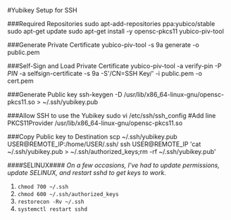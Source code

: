 #Yubikey Setup for SSH


###Required Repositories
	sudo apt-add-repositories ppa:yubico/stable
	sudo apt-get update
	sudo apt-get install -y opensc-pkcs11 yubico-piv-tool

	
###Generate Private Certificate
	yubico-piv-tool -s 9a generate -o public.pem

	
###Self-Sign and Load Private Certificate
	yubico-piv-tool -a verify-pin -P *PIN* -a selfsign-certificate -s 9a -S'/CN=SSH Key/' -i public.pem -o cert.pem

	
###Generate Public key
	ssh-keygen -D /usr/lib/x86_64-linux-gnu/opensc-pkcs11.so > ~/.ssh/yubikey.pub

	
###Allow SSH to use the Yubikey
	sudo vi /etc/ssh/ssh_config
	#Add line
	PKCS11Provider /usr/lib/x86_64-linux-gnu/opensc-pkcs11.so


###Copy Public key to Destination
	scp ~/.ssh/yubikey.pub USER@REMOTE_IP:/home/USER/.ssh/
	ssh USER@REMOTE_IP 'cat ~/.ssh/yubikey.pub > ~/.ssh/authorized_keys;rm -rf ~/.ssh/yubikey.pub'

####SELINUX####
*On a few occasions, I've had to update permissions, update SELINUX, and restart sshd to get keys to work.*
1. `chmod 700 ~/.ssh`
1. `chmod 600 ~/.ssh/authorized_keys`
1. `restorecon -Rv ~/.ssh`
1. `systemctl restart sshd`